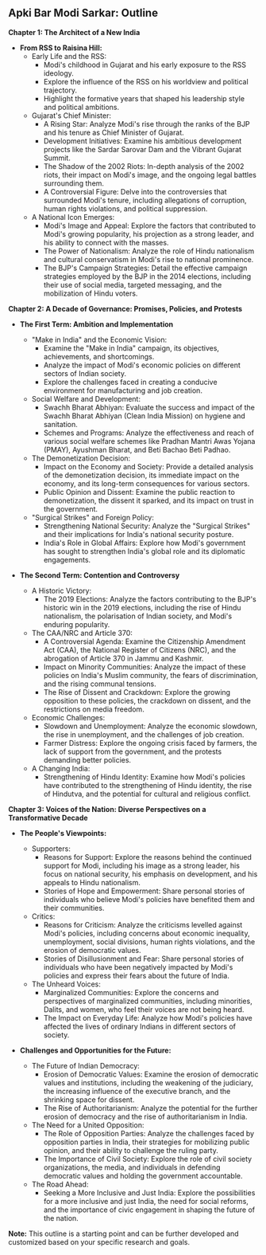 ## Apki Bar Modi Sarkar:  Outline

**Chapter 1:  The Architect of a New India**

* **From RSS to Raisina Hill:** 
    * Early Life and the RSS: 
        * Modi's childhood in Gujarat and his early exposure to the RSS ideology.
        *  Explore the influence of the RSS on his worldview and political trajectory.
        *  Highlight the formative years that shaped his leadership style and political ambitions.
    *  Gujarat's Chief Minister: 
        *  A Rising Star: Analyze Modi's rise through the ranks of the BJP and his tenure as Chief Minister of Gujarat.
        *  Development Initiatives:  Examine his ambitious development projects like the Sardar Sarovar Dam and the Vibrant Gujarat Summit.
        *  The Shadow of the 2002 Riots:  In-depth analysis of the 2002 riots, their impact on Modi's image, and the ongoing legal battles surrounding them. 
        *  A Controversial Figure:  Delve into the controversies that surrounded Modi's tenure, including allegations of corruption, human rights violations, and political suppression.
    *  A National Icon Emerges: 
        *  Modi's Image and Appeal: Explore the factors that contributed to Modi's growing popularity, his projection as a strong leader, and his ability to connect with the masses. 
        *  The Power of Nationalism: Analyze the role of Hindu nationalism and cultural conservatism in Modi's rise to national prominence. 
        *  The BJP's Campaign Strategies:  Detail the effective campaign strategies employed by the BJP in the 2014 elections, including their use of social media, targeted messaging, and the mobilization of Hindu voters. 

**Chapter 2:  A Decade of Governance:  Promises, Policies, and Protests**

* **The First Term:  Ambition and Implementation**
    *  "Make in India" and the Economic Vision: 
        * Examine the "Make in India" campaign, its objectives, achievements, and shortcomings. 
        * Analyze the impact of Modi's economic policies on different sectors of Indian society. 
        *  Explore the challenges faced in creating a conducive environment for manufacturing and job creation. 
    *  Social Welfare and Development:  
        *  Swachh Bharat Abhiyan:  Evaluate the success and impact of the Swachh Bharat Abhiyan (Clean India Mission) on hygiene and sanitation.
        *  Schemes and Programs: Analyze the effectiveness and reach of various social welfare schemes like Pradhan Mantri Awas Yojana (PMAY), Ayushman Bharat, and Beti Bachao Beti Padhao.
    *  The Demonetization Decision: 
        *  Impact on the Economy and Society:  Provide a detailed analysis of the demonetization decision, its immediate impact on the economy, and its long-term consequences for various sectors. 
        *  Public Opinion and Dissent:  Examine the public reaction to demonetization, the dissent it sparked, and its impact on trust in the government. 
    *  "Surgical Strikes" and Foreign Policy:
        *  Strengthening National Security:  Analyze the "Surgical Strikes" and their implications for India's national security posture. 
        *  India's Role in Global Affairs:  Explore how Modi's government has sought to strengthen India's global role and its diplomatic engagements.  

* **The Second Term:  Contention and Controversy**
    *  A Historic Victory:  
        *  The 2019 Elections: Analyze the factors contributing to the BJP's historic win in the 2019 elections, including the rise of Hindu nationalism, the polarisation of Indian society, and Modi's enduring popularity. 
    *  The CAA/NRC and Article 370: 
        *  A Controversial Agenda:  Examine the Citizenship Amendment Act (CAA), the National Register of Citizens (NRC), and the abrogation of Article 370 in Jammu and Kashmir. 
        *  Impact on Minority Communities: Analyze the impact of these policies on India's Muslim community, the fears of discrimination, and the rising communal tensions.
        *  The Rise of Dissent and Crackdown:  Explore the growing opposition to these policies, the crackdown on dissent, and the restrictions on media freedom.  
    *  Economic Challenges: 
        *  Slowdown and Unemployment: Analyze the economic slowdown, the rise in unemployment, and the challenges of job creation. 
        *  Farmer Distress: Explore the ongoing crisis faced by farmers, the lack of support from the government, and the protests demanding better policies.  
    *  A Changing India:
        *  Strengthening of Hindu Identity:  Examine how Modi's policies have contributed to the strengthening of Hindu identity, the rise of Hindutva, and the potential for cultural and religious conflict. 

**Chapter 3:  Voices of the Nation:  Diverse Perspectives on a Transformative Decade**

* **The People's Viewpoints:**
    *  Supporters:  
        *  Reasons for Support:  Explore the reasons behind the continued support for Modi, including his image as a strong leader, his focus on national security, his emphasis on development, and his appeals to Hindu nationalism. 
        *  Stories of Hope and Empowerment:  Share personal stories of individuals who believe Modi's policies have benefited them and their communities.
    *  Critics:
        *  Reasons for Criticism:  Analyze the criticisms levelled against Modi's policies, including concerns about economic inequality, unemployment, social divisions, human rights violations, and the erosion of democratic values.
        *  Stories of Disillusionment and Fear:  Share personal stories of individuals who have been negatively impacted by Modi's policies and express their fears about the future of India.
    *  The Unheard Voices: 
        *  Marginalized Communities:  Explore the concerns and perspectives of marginalized communities, including minorities, Dalits, and women, who feel their voices are not being heard. 
        *  The Impact on Everyday Life:  Analyze how Modi's policies have affected the lives of ordinary Indians in different sectors of society. 

* **Challenges and Opportunities for the Future:**
    *  The Future of Indian Democracy:  
        *  Erosion of Democratic Values:  Examine the erosion of democratic values and institutions, including the weakening of the judiciary, the increasing influence of the executive branch, and the shrinking space for dissent.
        *  The Rise of Authoritarianism:  Analyze the potential for the further erosion of democracy and the rise of authoritarianism in India. 
    *  The Need for a United Opposition: 
        *  The Role of Opposition Parties: Analyze the challenges faced by opposition parties in India, their strategies for mobilizing public opinion, and their ability to challenge the ruling party.
        *  The Importance of Civil Society:  Explore the role of civil society organizations, the media, and individuals in defending democratic values and holding the government accountable.  
    *  The Road Ahead:
        *  Seeking a More Inclusive and Just India:  Explore the possibilities for a more inclusive and just India, the need for social reforms, and the importance of civic engagement in shaping the future of the nation.

**Note:** This outline is a starting point and can be further developed and customized based on your specific research and goals.